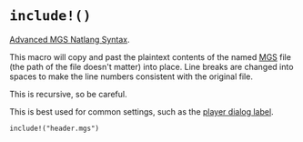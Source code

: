 # `include!()`

[Advanced MGS Natlang Syntax](mgs/advanced_mgs_natlang_syntax).

This macro will copy and past the plaintext contents of the named [MGS](mgs/mgs_natlang) file (the path of the file doesn't matter) into place. Line breaks are changed into spaces to make the line numbers consistent with the original file.

This is recursive, so be careful.

This is best used for common settings, such as the [player dialog label](mgs/dialog_settings_target_block).

```mgs
include!("header.mgs")
```
